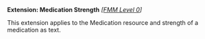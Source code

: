 **Extension: Medication Strength**  *[[FMM Level 0](guidance.html)]*

This extension applies to the Medication resource and strength of a medication as text.



